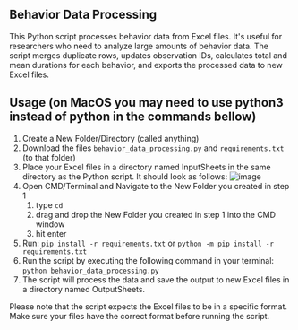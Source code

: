 ## Behavior Data Processing

This Python script processes behavior data from Excel files. It's useful for researchers who need to analyze large amounts of behavior data. The script merges duplicate rows, updates observation IDs, calculates total and mean durations for each behavior, and exports the processed data to new Excel files.

## Usage (on MacOS you may need to use python3 instead of python in the commands bellow)

1. Create a New Folder/Directory (called anything)
2. Download the files `behavior_data_processing.py` and `requirements.txt` (to that folder)
4. Place your Excel files in a directory named InputSheets in the same directory as the Python script. It should look as follows:
![image](https://github.com/rhysbw/DataProcessing/assets/93877064/87a565aa-5dae-462a-a81e-c36285216ee8)
5.  Open CMD/Terminal and Navigate to the New Folder you created in step 1
    1.  type `cd `
    2.  drag and drop the New Folder you created in step 1 into the CMD window
    3.  hit enter
6. Run:
 `pip install -r requirements.txt` or `python -m pip install -r requirements.txt`
7.  Run the script by executing the following command in your terminal:
`python behavior_data_processing.py`
8. The script will process the data and save the output to new Excel files in a directory named OutputSheets.

Please note that the script expects the Excel files to be in a specific format. Make sure your files have the correct format before running the script.
